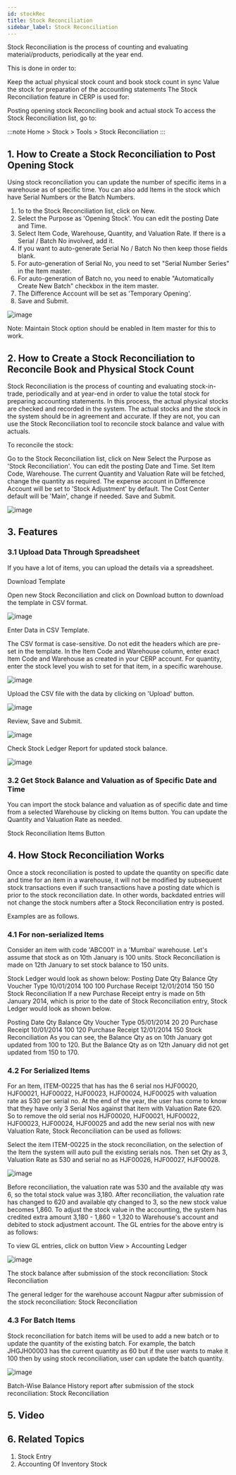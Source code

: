 ```yaml
---
id: stockRec
title: Stock Reconciliation
sidebar_label: Stock Reconciliation
---
```


Stock Reconciliation is the process of counting and evaluating material/products, periodically at the year end.

This is done in order to:

Keep the actual physical stock count and book stock count in sync
Value the stock for preparation of the accounting statements
The Stock Reconciliation feature in CERP is used for:

Posting opening stock
Reconciling book and actual stock
To access the Stock Reconciliation list, go to:

:::note
Home > Stock > Tools > Stock Reconciliation
:::

## 1. How to Create a Stock Reconciliation to Post Opening Stock

Using stock reconciliation you can update the number of specific items in a warehouse as of specific time. You can also add Items in the stock which have Serial Numbers or the Batch Numbers.

1. 1o to the Stock Reconciliation list, click on New.
1. Select the Purpose as 'Opening Stock'. You can edit the posting Date and Time.
1. Select Item Code, Warehouse, Quantity, and Valuation Rate. If there is a Serial / Batch No involved, add it.
1. If you want to auto-generate Serial No / Batch No then keep those fields blank.
1. For auto-generation of Serial No, you need to set "Serial Number Series" in the Item master.
1. For auto-generation of Batch no, you need to enable "Automatically Create New Batch" checkbox in the item master.
1. The Difference Account will be set as 'Temporary Opening'.
1. Save and Submit.

![image](images/image.jpg)

Note: Maintain Stock option should be enabled in Item master for this to work.

## 2. How to Create a Stock Reconciliation to Reconcile Book and Physical Stock Count

Stock Reconciliation is the process of counting and evaluating stock-in-trade, periodically and at year-end in order to value the total stock for preparing accounting statements. In this process, the actual physical stocks are checked and recorded in the system. The actual stocks and the stock in the system should be in agreement and accurate. If they are not, you can use the Stock Reconciliation tool to reconcile stock balance and value with actuals.

To reconcile the stock:

Go to the Stock Reconciliation list, click on New
Select the Purpose as 'Stock Reconciliation'. You can edit the posting Date and Time.
Set Item Code, Warehouse.
The current Quantity and Valuation Rate will be fetched, change the quantity as required.
The expense account in Difference Account will be set to 'Stock Adjustment' by default.
The Cost Center default will be 'Main', change if needed.
Save and Submit.

![image](images/image.jpg)

## 3. Features

### 3.1 Upload Data Through Spreadsheet

If you have a lot of items, you can upload the details via a spreadsheet.

Download Template

Open new Stock Reconciliation and click on Download button to download the template in CSV format.

![image](images/image.jpg)

Enter Data in CSV Template.

The CSV format is case-sensitive. Do not edit the headers which are pre-set in the template. In the Item Code and Warehouse column, enter exact Item Code and Warehouse as created in your CERP account. For quantity, enter the stock level you wish to set for that item, in a specific warehouse.

![image](images/image.jpg)

Upload the CSV file with the data by clicking on 'Upload' button.

![image](images/image.jpg)

Review, Save and Submit.

![image](images/image.jpg)

Check Stock Ledger Report for updated stock balance.

![image](images/image.jpg)

### 3.2 Get Stock Balance and Valuation as of Specific Date and Time

You can import the stock balance and valuation as of specific date and time from a selected Warehouse by clicking on Items button. You can update the Quantity and Valuation Rate as needed.

Stock Reconciliation Items Button

## 4. How Stock Reconciliation Works

Once a stock reconciliation is posted to update the quantity on specific date and time for an item in a warehouse, it will not be modified by subsequent stock transactions even if such transactions have a posting date which is prior to the stock reconciliation date. In other words, backdated entries will not change the stock numbers after a Stock Reconciliation entry is posted.

Examples are as follows.

### 4.1 For non-serialized Items

Consider an item with code 'ABC001' in a 'Mumbai' warehouse. Let's assume that stock as on 10th January is 100 units. Stock Reconciliation is made on 12th January to set stock balance to 150 units.

Stock Ledger would look as shown below:
Posting Date Qty Balance Qty Voucher Type
10/01/2014 100 100 Purchase Receipt
12/01/2014 150 150 Stock Reconciliation
If a new Purchase Receipt entry is made on 5th January 2014, which is prior to the date of Stock Reconciliation entry, Stock Ledger would look as shown below.

Posting Date Qty Balance Qty Voucher Type
05/01/2014 20 20 Purchase Receipt
10/01/2014 100 120 Purchase Receipt
12/01/2014
150 Stock Reconciliation
As you can see, the Balance Qty as on 10th January got updated from 100 to 120. But the Balance Qty as on 12th January did not get updated from 150 to 170.

### 4.2 For Serialized Items

For an Item, ITEM-00225 that has has the 6 serial nos HJF00020, HJF00021, HJF00022, HJF00023, HJF00024, HJF00025 with valuation rate as 530 per serial no. At the end of the year, the user has come to know that they have only 3 Serial Nos against that item with Valuation Rate 620. So to remove the old serial nos HJF00020, HJF00021, HJF00022, HJF00023, HJF00024, HJF00025 and add the new serial nos with new Valuation Rate, Stock Reconciliation can be used as follows:

Select the item ITEM-00225 in the stock reconciliation, on the selection of the Item the system will auto pull the existing serials nos. Then set Qty as 3, Valuation Rate as 530 and serial no as HJF00026, HJF00027, HJF00028.

![image](images/image.jpg)

Before reconciliation, the valuation rate was 530 and the available qty was 6, so the total stock value was 3,180. After reconciliation, the valuation rate has changed to 620 and available qty changed to 3, so the new stock value becomes 1,860. To adjust the stock value in the accounting, the system has credited extra amount 3,180 - 1,860 = 1,320 to Warehouse's account and debited to stock adjustment account. The GL entries for the above entry is as follows:

To view GL entries, click on button View > Accounting Ledger

![image](images/image.jpg)

The stock balance after submission of the stock reconciliation: Stock Reconciliation

The general ledger for the warehouse account Nagpur after submission of the stock reconciliation: Stock Reconciliation

### 4.3 For Batch Items

Stock reconciliation for batch items will be used to add a new batch or to update the quantity of the existing batch. For example, the batch JHGJH00003 has the current quantity as 60 but if the user wants to make it 100 then by using stock reconciliation, user can update the batch quantity.

![image](images/image.jpg)

Batch-Wise Balance History report after submission of the stock reconciliation: Stock Reconciliation

## 5. Video

## 6. Related Topics

1. Stock Entry
1. Accounting Of Inventory Stock
